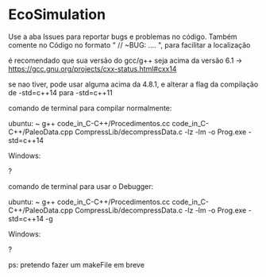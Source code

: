 # EcoSimulation

Use a aba Issues para reportar bugs e problemas no código.
Também comente no Código no formato " // ~BUG: .... ", para facilitar a localização

é recomendado que sua versão do gcc/g++ seja acima da versão 6.1
-> https://gcc.gnu.org/projects/cxx-status.html#cxx14

se nao tiver, pode usar alguma acima da 4.8.1, e alterar a flag da compilação de
 -std=c++14 para -std=c++11



comando de terminal para compilar normalmente:

ubuntu:
~ g++ code_in_C-C++/Procedimentos.cc code_in_C-C++/PaleoData.cpp CompressLib/decompressData.c -lz -lm -o Prog.exe -std=c++14

Windows:

?

comando de terminal para usar o Debugger:

ubuntu:
~ g++ code_in_C-C++/Procedimentos.cc code_in_C-C++/PaleoData.cpp CompressLib/decompressData.c -lz -lm -o Prog.exe -std=c++14 -g

Windows:

?


ps: pretendo fazer um makeFile em breve
